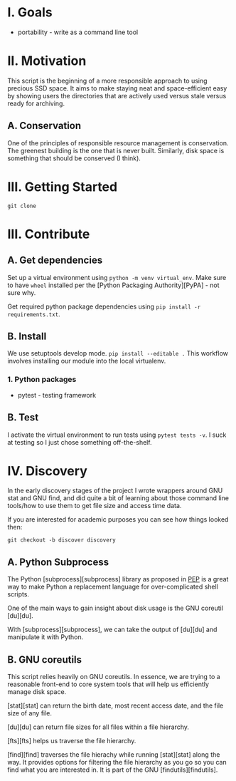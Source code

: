 # I. Goals

* portability - write as a command line tool

# II. Motivation

This script is the beginning of a more responsible approach to using precious SSD space. It aims to make staying neat and space-efficient easy by showing users the directories that are actively used versus stale versus ready for archiving.

## A. Conservation

One of the principles of responsible resource management is conservation. The greenest building is the one that is never built. Similarly, disk space is something that should be conserved (I think).

# III. Getting Started

`git clone`

# III. Contribute

## A. Get dependencies

Set up a virtual environment using `python -m venv virtual_env`. Make sure to have `wheel` installed per the [Python Packaging Authority][PyPA] - not sure why.

Get required python package dependencies using `pip install -r requirements.txt`.

## B. Install
We use setuptools develop mode. `pip install --editable .` This workflow involves installing our module into the local virtualenv.

### 1. Python packages

* pytest - testing framework

## B. Test

I activate the virtual environment to run tests using `pytest tests -v`. I suck at testing so I just chose something off-the-shelf.

# IV. Discovery 

In the early discovery stages of the project I wrote wrappers around GNU stat and GNU find, and did quite a bit of learning about those command line tools/how to use them to get file size and access time data.

If you are interested for academic purposes you can see how things looked then:

`git checkout -b discover discovery`

## A. Python Subprocess

The Python [subprocess][subprocess] library as proposed in [PEP](https://www.python.org/dev/peps/pep-0324/) is a great way to make Python a replacement language for over-complicated shell scripts.

One of the main ways to gain insight about disk usage is the GNU coreutil [du][du].

With [subprocess][subprocess], we can take the output of [du][du] and manipulate it with Python.

## B. GNU coreutils

This script relies heavily on GNU coreutils. In essence, we are trying to a reasonable front-end to core system tools that will help us efficiently manage disk space.

[stat][stat] can return the birth date, most recent access date, and the file size of any file.

[du][du] can return file sizes for all files within a file hierarchy.

[fts][fts] helps us traverse the file hierarchy.

[find][find] traverses the file hierachy while running [stat][stat] along the way. It provides options for filtering the file hierarchy as you go so you can find what you are interested in. It is part of the GNU [findutils][findutils].

